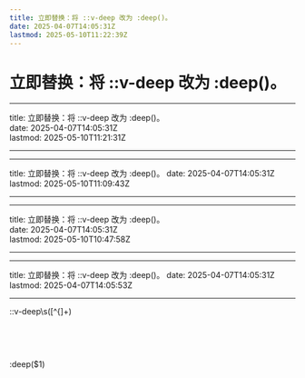 ```yaml
---
title: 立即替换：将 ::v-deep 改为 :deep()。
date: 2025-04-07T14:05:31Z
lastmod: 2025-05-10T11:22:39Z
---
```


# 立即替换：将 ::v-deep 改为 :deep()。

---

title: 立即替换：将 ::v-deep 改为 :deep()。  
date: 2025-04-07T14:05:31Z  
lastmod: 2025-05-10T11:21:31Z

---

---

title: 立即替换：将 ::v-deep 改为 :deep()。
date: 2025-04-07T14:05:31Z
lastmod: 2025-05-10T11:09:43Z

---

---

title: 立即替换：将 ::v-deep 改为 :deep()。  
date: 2025-04-07T14:05:31Z  
lastmod: 2025-05-10T10:47:58Z

---

---

title: 立即替换：将 ::v-deep 改为 :deep()。
date: 2025-04-07T14:05:31Z
lastmod: 2025-04-07T14:05:53Z

---

::v-deep\s([^{]+)

‍

‍

:deep($1)
